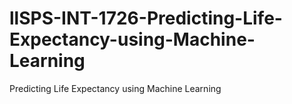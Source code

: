 # llSPS-INT-1726-Predicting-Life-Expectancy-using-Machine-Learning
Predicting Life Expectancy using Machine Learning
